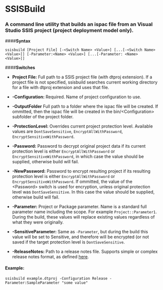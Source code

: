 # **SSISBuild**
### A command line utility that builds an ispac file from an Visual Studio SSIS project (project deployment model only). 
####**Syntax**

	ssisbuild [Project File] [-<Switch Name> <Value>] [...[-<Switch Name> <Value>]] [-Parameter:<Name> <Value>] [...[-Parameter: <Name> <Value>]]

####**Switches**
- **Project File:**
Full path to a SSIS project file (with dtproj extension). If a project file is not specified, ssisbuild searches current working directory for a file with dtproj extension and uses that file.

- **-Configuration:**
Required. Name of project configuration to use.

- **-OutputFolder**
Full path to a folder where the ispac file will be created. If ommitted, then the ispac file will be created in the bin/&lt;Configuration&gt; subfolder of the project folder.

- **-ProtectionLevel:**
Overrides current project protection level. Available values are `DontSaveSensitive`, `EncryptAllWithPassword`, `EncryptSensitiveWithPassword`.

- **-Password:**
Password to decrypt original project data if its current protection level is either `EncryptAllWithPassword` or `EncryptSensitiveWithPassword`,  in which case the value should be supplied, otherwise build will fail.

- **-NewPassword:**
Password to encrypt resulting project if its resulting protection level is either `EncryptAllWithPassword` or `EncryptSensitiveWithPassword`. If ommitted, the value of the &lt;Password&gt; switch is used for encryption, unless original protection level was `DontSaveSensitive`. In this case the value should be supplied, otherwise build will fail.

- **-Parameter:**
Project or Package parameter. Name is a standard full parameter name including the scope. For example `Project::Parameter1`. During the build, these values will replace existing values regardless of what they were originally.

- **-SensitiveParameter:**
Same as `-Parameter`, but during the build this value will be set to Sensitive, and therefore will be encrypted (or not saved if the target protection level is `DontSaveSensitive`.

- **-ReleaseNotes:**
Path to a release notes file. Supports simple or complex release notes format, as defined [here](http://fsharp.github.io/FAKE/apidocs/fake-releasenoteshelper.html).

#### Example:
`ssisbuild example.dtproj -Configuration Release -Parameter:SampleParameter "some value"`